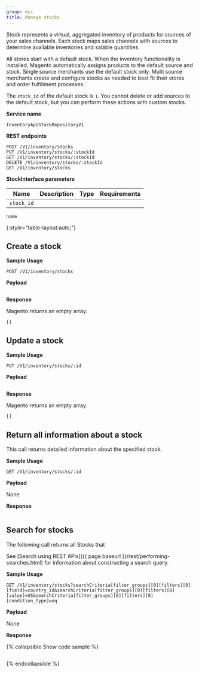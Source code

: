 ```yaml
---
group: msi
title: Manage stocks
---
```


Stock represents a virtual, aggregated inventory of products for sources of your sales channels. Each stock maps sales channels with sources to determine available inventories and salable quantities.

All stores start with a default stock. When the inventory functionality is installed, Magento automatically assigns products to the default source and stock. Single source merchants use the default stock only. Multi source merchants create and configure stocks as needed to best fit their stores and order fulfillment processes.

The `stock_id` of the default stock is `1`.  You cannot delete or add sources to the default stock, but you can perform these actions with custom stocks.

**Service name**

`InventoryApiStockRepositoryV1`

**REST endpoints**

```
POST /V1/inventory/stocks
PUT /V1/inventory/stocks/:stockId
GET /V1/inventory/stocks/:stockId
DELETE /V1/inventory/stocks/:stockId
GET /V1/inventory/stocks
```

**StockInterface parameters**

Name | Description | Type | Requirements
--- | --- | --- | ---
`stock_id` |
`name`

{:style="table-layout:auto;"}

## Create a stock



**Sample Usage**

`POST /V1/inventory/stocks`

**Payload**

``` json

```

**Response**

Magento returns an empty array.

`[]`

## Update a stock



**Sample Usage**

`PUT /V1/inventory/stocks/:id`

**Payload**

``` json

```

**Response**

Magento returns an empty array.

`[]`

## Return all information about a stock

This call returns detailed information about the specified stock.

**Sample Usage**

`GET /V1/inventory/stocks/:id`


**Payload**

None

**Response**

``` json

```

## Search for stocks

The following call returns all Stocks that

See [Search using REST APIs]({{ page.baseurl }}/rest/performing-searches.html) for information about constructing a search query.

**Sample Usage**

`GET /V1/inventory/stocks?searchCriteria[filter_groups][0][filters][0][field]=country_id&searchCriteria[filter_groups][0][filters][0][value]=US&searchCriteria[filter_groups][0][filters][0][condition_type]=eq`

**Payload**

None

**Response**

{% collapsible Show code sample %}
``` json

```
{% endcollapsible %}
